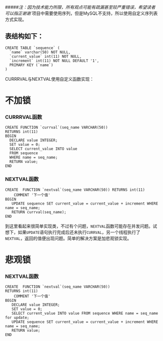 #####*注：因为技术能力所限，所有观点可能有疏漏甚至较严重错误，希望读者可以指正谢谢*
项目中需要使用序列，但是MySQL不支持，所以使用自定义序列表方式实现。
## 表结构如下：
```
CREATE TABLE `sequence` (
  `name` varchar(50) NOT NULL,
  `current_value` int(11) NOT NULL,
  `increment` int(11) NOT NULL DEFAULT '1',
  PRIMARY KEY (`name`)
) 
```
CURRRVAL与NEXTVAL使用自定义函数实现：

# 不加锁
### CURRRVAL函数
```
CREATE FUNCTION `currval`(seq_name VARCHAR(50)) 
RETURNS int(11)
BEGIN     
  DECLARE value INTEGER;     
  SET value = 0;     
  SELECT current_value INTO value     
  FROM sequence
  WHERE name = seq_name;
  RETURN value; 
END
```
### NEXTVAL函数
```
CREATE  FUNCTION `nextval`(seq_name VARCHAR(50)) RETURNS int(11)
    COMMENT '下一个值'
BEGIN
   UPDATE sequence SET current_value = current_value + increment WHERE name = seq_name;
   RETURN currval(seq_name);
END
```
到这里看起来很简单实现类，不过有个问题，```NEXTVAL```函数可能存在并发问题。试想下，如果```UPDATE```语句执行完成后还未执行```CURRVAL```，另一个线程执行了```NEXTVAL```，返回的值便出现问题。简单的解决方案是加悲观锁实现。
# 悲观锁
### NEXTVAL函数
```
CREATE  FUNCTION `nextval`(seq_name VARCHAR(50)) 
RETURNS int(11)
    COMMENT '下一个值'
BEGIN
   DECLARE value INTEGER;     
   SET value = 0;
   SELECT current_value INTO value FROM sequence WHERE name = seq_name for update;
   UPDATE sequence SET current_value = current_value + increment WHERE name = seq_name;
   RETURN value;
END
```